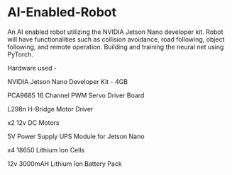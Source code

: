 # AI-Enabled-Robot
An AI enabled robot utilizing the NVIDIA Jetson Nano developer kit. Robot will have functionalities such as collision avoidance, road following, object following, and remote operation. Building and training the neural net using PyTorch.

Hardware used -

NVIDIA Jetson Nano Developer Kit - 4GB

PCA9685 16 Channel PWM Servo Driver Board

L298n H-Bridge Motor Driver

x2 12v DC Motors

5V Power Supply UPS Module for Jetson Nano

x4 18650 Lithium Ion Cells

12v 3000mAH Lithium Ion Battery Pack 


